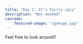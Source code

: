 ```yaml
---
title: "Day 2: It's fairly ugly"
description: "Not needed"
cascade:
    featured-image: "/gohugo.jpg"
---
```


Feel free to look around!!